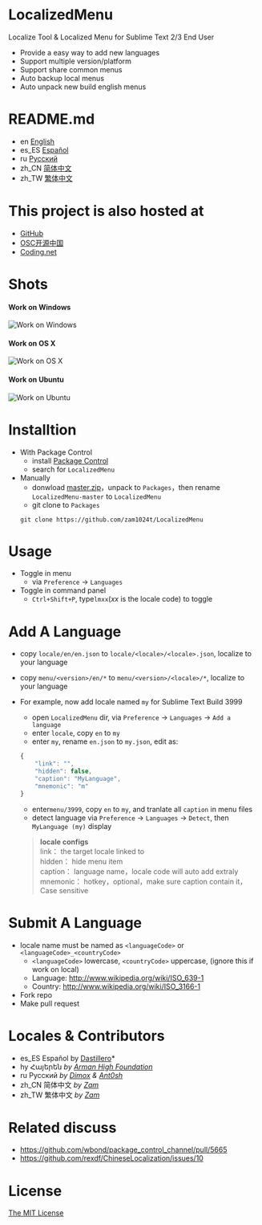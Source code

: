 # LocalizedMenu
Localize Tool & Localized Menu for Sublime Text 2/3 End User

- Provide a easy way to add new languages
- Support multiple version/platform
- Support share common menus
- Auto backup local menus
- Auto unpack new build english menus

# README.md
- en [English](README.md)
- es_ES [Español](readme/README.es_ES.md)
- ru [Русский](readme/README.ru.md)
- zh_CN [简体中文](readme/README.zh_CN.md)
- zh_TW [繁体中文](readme/README.zh_TW.md)

# This project is also hosted at
- [GitHub](https://github.com/zam1024t/LocalizedMenu)
- [OSC开源中国](https://git.oschina.net/zam1024t/LocalizedMenu)
- [Coding.net](https://coding.net/u/zam1024t/p/LocalizedMenu/git)

# Shots
#### Work on Windows
![Work on Windows](https://raw.githubusercontent.com/zam1024t/LocalizedMenu/shots/shots/LocalizedMenu_win.gif)
#### Work on OS X
![Work on OS X](https://raw.githubusercontent.com/zam1024t/LocalizedMenu/shots/shots/LocalizedMenu_osx.gif)
#### Work on Ubuntu
![Work on Ubuntu](https://raw.githubusercontent.com/zam1024t/LocalizedMenu/shots/shots/LocalizedMenu_linux.gif)

# Installtion
- With Package Control
	- install [Package Control](https://packagecontrol.io/installation)
	- search for `LocalizedMenu`
- Manually
	- donwload [master.zip](https://github.com/zam1024t/LocalizedMenu/archive/master.zip)，unpack to `Packages`，then rename `LocalizedMenu-master` to `LocalizedMenu`
	- git clone to `Packages`
	```
	git clone https://github.com/zam1024t/LocalizedMenu
	```

# Usage
- Toggle in menu
	- via `Preference` -> `Languages`
- Toggle in command panel
	- `Ctrl+Shift+P`, type`lmxx`(*xx* is the locale code) to toggle

# Add A Language
- copy `locale/en/en.json` to `locale/<locale>/<locale>.json`, localize to your language
- copy `menu/<version>/en/*` to `menu/<version>/<locale>/*`, localize to your language
- For example, now add locale named `my` for Sublime Text Build 3999
	- open `LocalizedMenu` dir, via `Preference` -> `Languages` -> `Add a language`
	- enter `locale`, copy `en` to `my`
	- enter `my`, rename `en.json` to `my.json`, edit as:

	```JavaScript
	{
		"link": "",
		"hidden": false,
		"caption": "MyLanguage",
		"mnemonic": "m"
	}
	```

	- enter`menu/3999`, copy `en` to `my`, and tranlate all `caption` in menu files
	- detect language via `Preference` -> `Languages` -> `Detect`, then `MyLanguage (my)` display

	> **locale configs**<br>
	> link： the target locale linked to<br>
	> hidden： hide menu item<br>
	> caption： language name，locale code will auto add extraly<br>
	> mnemonic： hotkey，optional，make sure caption contain it，Case sensitive

# Submit A Language
- locale name must be named as `<languageCode>` or `<languageCode>_<countryCode>`
	- `<languageCode>` lowercase, `<countryCode>` uppercase, (ignore this if work on local)
	- Language: http://www.wikipedia.org/wiki/ISO_639-1
	- Country: http://www.wikipedia.org/wiki/ISO_3166-1
- Fork repo
- Make pull request

# Locales & Contributors
- es_ES Español by [Dastillero](https://github.com/dap39)*
- hy Հայերեն *by [Arman High Foundation](https://github.com/ArmanHigh)*
- ru Русский *by [Dimox](http://dimox.name) & [Ant0sh](https://github.com/Ant0sh)*
- zh_CN 简体中文 *by [Zam](https://github.com/zam1024t)*
- zh_TW 繁体中文 *by [Zam](https://github.com/zam1024t)*

# Related discuss
- https://github.com/wbond/package_control_channel/pull/5665
- https://github.com/rexdf/ChineseLocalization/issues/10

# License
[The MIT License](LICENSE)
